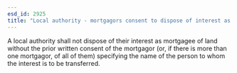 ```yaml
---
esd_id: 2925
title: "Local authority - mortgagors consent to dispose of interest as mortgagee "
---
```


A local authority shall not dispose of their interest as mortgagee of land without the prior written consent of the mortgagor (or, if there is more than one mortgagor, of all of them) specifying the name of the person to whom the interest is to be transferred.

